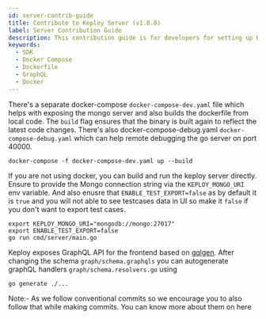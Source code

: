 ```yaml
---
id: server-contrib-guide
title: Contribute to Keploy Server (v1.0.0)
label: Server Contribution Guide
description: This contribution guide is for developers for setting up Keploy backend server locally.
keywords:
  - SDK
  - Docker Compose
  - Dockerfile
  - GraphQL
  - Docker
---
```


There's a separate docker-compose `docker-compose-dev.yaml` file which helps with exposing the mongo server and also builds the dockerfile from local code. The `build` flag ensures that the binary is built again to reflect the latest code changes. There's also docker-compose-debug.yaml `docker-compose-debug.yaml` which can help remote debugging the go server on port 40000.

```shell
docker-compose -f docker-compose-dev.yaml up --build
```

If you are not using docker, you can build and run the keploy server directly. Ensure to provide the Mongo connection string via the `KEPLOY_MONGO_URI` env variable. And also
enusre that `ENABLE_TEST_EXPORT=false` as by default it is `true` and you will not able to see testcases data in UI so make it `false` if you don't want to export test cases.

```shell
export KEPLOY_MONGO_URI="mongodb://mongo:27017"
export ENABLE_TEST_EXPORT=false
go run cmd/server/main.go
```

Keploy exposes GraphQL API for the frontend based on [gqlgen](https://github.com/99designs/gqlgen). After changing the schema `graph/schema.graphqls` you can autogenerate graphQL handlers `graph/schema.resolvers.go` using

```shell
go generate ./...
```

Note:- As we follow conventional commits so we encourage you to also follow that while making commits. You can know more about them on here

